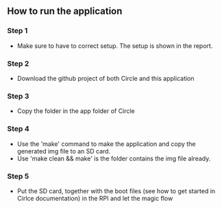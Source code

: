 ## How to run the application

### Step 1

- Make sure to have to correct setup. The setup is shown in the report.

### Step 2

- Download the github project of both Circle and this application 

### Step 3

- Copy the folder in the app folder of Circle

### Step 4

- Use the 'make' command to make the application and copy the generated img file to an SD card.
- Use 'make clean && make' is the folder contains the img file already.

### Step 5

- Put the SD card, together with the boot files (see how to get started in Cirlce documentation) in the RPI and let the magic flow